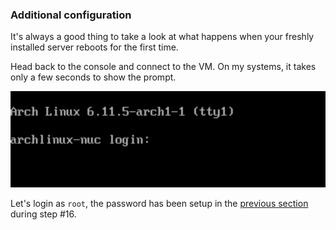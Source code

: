 ### Additional configuration

It's always a good thing to take a look at what happens when your freshly installed server reboots for the first time.<br/>

Head back to the console and connect to the VM. On my systems, it takes only a few seconds to show the prompt.<br/>

<img src="assets/images/reboot.png">

Let's login as `root`, the password has been setup in the [previous section](first.md) during step #16.<br/>
